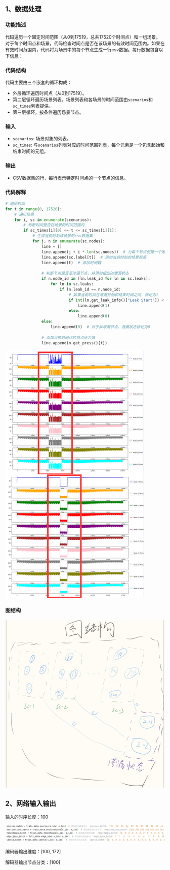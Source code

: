 ## 1、数据处理

### 功能描述
代码遍历一个固定时间范围（从0到17519，总共17520个时间点）和一组场景。对于每个时间点和场景，代码检查时间点是否在该场景的有效时间范围内。如果在有效时间范围内，代码将为场景中的每个节点生成一行csv数据。每行数据包含以下信息：

### 代码结构
代码主要由三个嵌套的循环构成：

- 外层循环遍历时间点（从0到17519）。
- 第二层循环遍历场景列表。场景列表和各场景的时间范围由`scenarios`和`sc_times`列表提供。
- 第三层循环，按条件遍历场景节点。

### 输入
- `scenarios`: 场景对象的列表。
- `sc_times`: 与`scenarios`列表对应的时间范围列表，每个元素是一个包含起始和结束时间的元组。

### 输出
- CSV数据集的行，每行表示特定时间点的一个节点的信息。

### 代码解释
```python
# 遍历时间
for t in range(0, 17520):
    # 遍历场景
    for i, sc in enumerate(scenarios):
        # 判断时间是否在场景的时间范围内
        if sc_times[i][0] <= t <= sc_times[i][1]:
            # 生成当前时刻该场景的csv数据集
            for j, n in enumerate(sc.nodes):
                line = []
                line.append(j + i * len(sc.nodes))  # 为每个节点创建一个唯一的node_id
                line.append(sc.label[t])  # 添加当前时刻的场景标签
                line.append(t)  # 添加时间戳

                # 判断节点是否是渗漏节点，并添加相应的泄漏状态
                if n.node_id in [ln.leak_id for ln in sc.leaks]:
                    for ln in sc.leaks:
                        if ln.leak_id == n.node_id:
                            # 如果当前时间在泄漏开始和结束时间之间，标记为1
                            if int(ln.get_leak_info()["Leak Start"]) < t < int(ln.get_leak_info()["Leak End"]):
                                line.append(1)
                            else:
                                line.append(0)
                else:
                    line.append(0)  # 对于非渗漏节点，泄漏状态标记为0

                # 添加当前时间点的节点压力值
                line.append(n.get_press()[t])
```

![](https://raw.githubusercontent.com/onlyfabin/PB_1/main/markdown/202401121734418.png)

### 图结构

![](https://raw.githubusercontent.com/onlyfabin/PB_1/main/markdown/202401121745479.png)

## 2、网络输入输出

输入的时序长度：100

![](https://raw.githubusercontent.com/onlyfabin/PB_1/main/markdown/202401121749505.png)

编码器输出维度：[100, 172]

解码器输出节点分类：[100]

 
